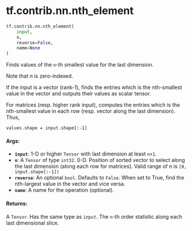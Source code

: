 <div itemscope itemtype="http://developers.google.com/ReferenceObject">
<meta itemprop="name" content="tf.contrib.nn.nth_element" />
<meta itemprop="path" content="Stable" />
</div>

# tf.contrib.nn.nth_element

``` python
tf.contrib.nn.nth_element(
    input,
    n,
    reverse=False,
    name=None
)
```

Finds values of the `n`-th smallest value for the last dimension.

Note that n is zero-indexed.

If the input is a vector (rank-1), finds the entries which is the nth-smallest
value in the vector and outputs their values as scalar tensor.

For matrices (resp. higher rank input), computes the entries which is the
nth-smallest value in each row (resp. vector along the last dimension). Thus,

    values.shape = input.shape[:-1]

#### Args:

* <b>`input`</b>: 1-D or higher `Tensor` with last dimension at least `n+1`.
* <b>`n`</b>: A `Tensor` of type `int32`.
    0-D. Position of sorted vector to select along the last dimension (along
    each row for matrices). Valid range of n is `[0, input.shape[:-1])`
* <b>`reverse`</b>: An optional `bool`. Defaults to `False`.
    When set to True, find the nth-largest value in the vector and vice
    versa.
* <b>`name`</b>: A name for the operation (optional).


#### Returns:

A `Tensor`. Has the same type as `input`.
The `n`-th order statistic along each last dimensional slice.